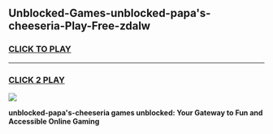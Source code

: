 
## Unblocked-Games-unblocked-papa's-cheeseria-Play-Free-zdalw
<h3>
<a href="https://premium76.site?title=unblocked-papa's-cheeseria&ref=22A">CLICK TO PLAY</a></h3>
<hr>

<h3>
<a href="https://premium76.site?title=unblocked-papa's-cheeseria&ref=22A">CLICK 2 PLAY</a>
  
</h3>

<a href="https://premium76.site?title=unblocked-papa's-cheeseria&ref=22A"><img src="https://clearcache.store/games.png"></a>


**unblocked-papa's-cheeseria games unblocked: Your Gateway to Fun and Accessible Online Gaming**
